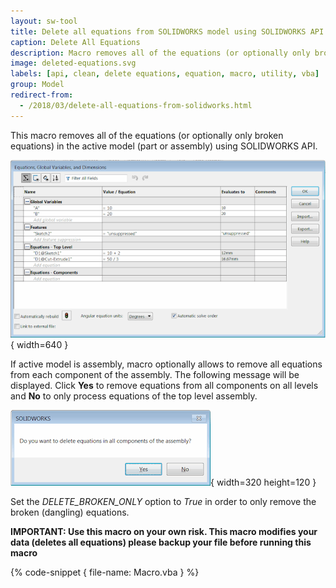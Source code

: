 ```yaml
---
layout: sw-tool
title: Delete all equations from SOLIDWORKS model using SOLIDWORKS API
caption: Delete All Equations
description: Macro removes all of the equations (or optionally only broken equations) in the active model (part or assembly)
image: deleted-equations.svg
labels: [api, clean, delete equations, equation, macro, utility, vba]
group: Model
redirect-from:
  - /2018/03/delete-all-equations-from-solidworks.html
---
```

This macro removes all of the equations (or optionally only broken equations) in the active model (part or assembly) using SOLIDWORKS API.

![Equations Manager dialog](equations-manager.png){ width=640 }

If active model is assembly, macro optionally allows to remove all equations from each component of the assembly. The following message will be displayed. Click **Yes** to remove equations from all components on all levels and **No** to only process equations of the top level assembly.

![Macro option to delete equations in the assembly components](delete-comps.png){ width=320 height=120 }

Set the *DELETE_BROKEN_ONLY* option to *True* in order to only remove the broken (dangling) equations.

**IMPORTANT: Use this macro on your own risk. This macro modifies your data (deletes all equations) please backup your file before running this macro**

{% code-snippet { file-name: Macro.vba } %}
